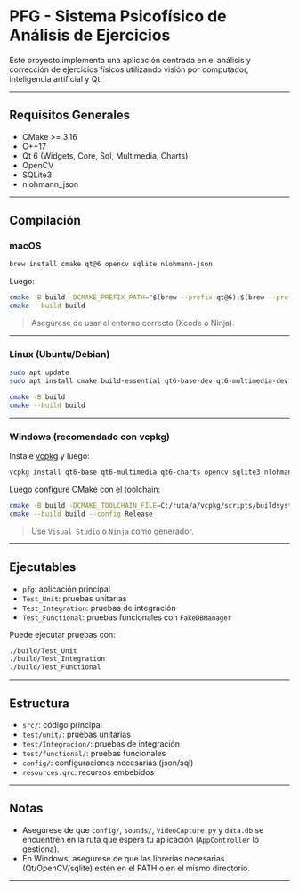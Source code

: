 # PFG - Sistema Psicofísico de Análisis de Ejercicios

Este proyecto implementa una aplicación centrada en el análisis y corrección de ejercicios físicos utilizando visión por computador, inteligencia artificial y Qt.

---

## Requisitos Generales

- CMake >= 3.16
- C++17
- Qt 6 (Widgets, Core, Sql, Multimedia, Charts)
- OpenCV
- SQLite3
- nlohmann_json

---

## Compilación

### macOS

```bash
brew install cmake qt@6 opencv sqlite nlohmann-json
```

Luego:

```bash
cmake -B build -DCMAKE_PREFIX_PATH="$(brew --prefix qt@6);$(brew --prefix opencv)"
cmake --build build
```

> Asegúrese de usar el entorno correcto (Xcode o Ninja).

---

### Linux (Ubuntu/Debian)

```bash
sudo apt update
sudo apt install cmake build-essential qt6-base-dev qt6-multimedia-dev                  qt6-charts-dev libopencv-dev libsqlite3-dev nlohmann-json-dev
```

```bash
cmake -B build
cmake --build build
```

---

### Windows (recomendado con vcpkg)

Instale [vcpkg](https://github.com/microsoft/vcpkg) y luego:

```bash
vcpkg install qt6-base qt6-multimedia qt6-charts opencv sqlite3 nlohmann-json
```

Luego configure CMake con el toolchain:

```bash
cmake -B build -DCMAKE_TOOLCHAIN_FILE=C:/ruta/a/vcpkg/scripts/buildsystems/vcpkg.cmake
cmake --build build --config Release
```

> Use `Visual Studio` o `Ninja` como generador.

---

## Ejecutables

- `pfg`: aplicación principal
- `Test_Unit`: pruebas unitarias
- `Test_Integration`: pruebas de integración
- `Test_Functional`: pruebas funcionales con `FakeDBManager`

Puede ejecutar pruebas con:

```bash
./build/Test_Unit
./build/Test_Integration
./build/Test_Functional
```

---

## Estructura

- `src/`: código principal
- `test/unit/`: pruebas unitarias
- `test/Integracion/`: pruebas de integración
- `test/functional/`: pruebas funcionales
- `config/`: configuraciones necesarias (json/sql)
- `resources.qrc`: recursos embebidos

---

## Notas

- Asegúrese de que `config/`, `sounds/`, `VideoCapture.py` y `data.db` se encuentren en la ruta que espera tu aplicación (`AppController` lo gestiona).
- En Windows, asegúrese de que las librerias necesarias (Qt/OpenCV/sqlite) estén en el PATH o en el mismo directorio.

---
